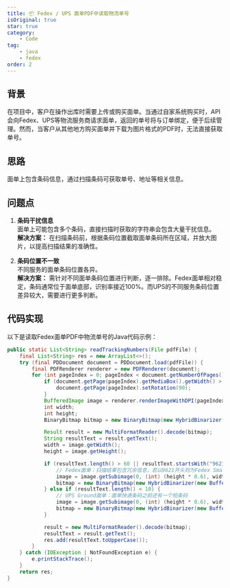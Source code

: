 ```yaml
---
title: 📦 Fedex / UPS 面单PDF中读取物流单号
isOriginal: true
star: true
category:
    - Code
tag:
    - java
    - fedex
order: 2
---
```


## 背景

在项目中，客户在操作出库时需要上传或购买面单。当通过自家系统购买时，API会向Fedex、UPS等物流服务商请求面单，返回的单号将与订单绑定，便于后续管理。然而，当客户从其他地方购买面单并下载为图片格式的PDF时，无法直接获取单号。

## 思路

面单上包含条码信息，通过扫描条码可获取单号、地址等相关信息。

## 问题点

1. **条码干扰信息**  
   面单上可能包含多个条码，直接扫描时获取的字符串会包含大量干扰信息。  
   **解决方案：** 在扫描条码前，根据条码位置截取面单条码所在区域，并放大图片，以提高扫描结果的准确性。

2. **条码位置不一致**  
   不同服务的面单条码位置各异。  
   **解决方案：** 需针对不同面单条码位置进行判断，逐一排除。Fedex面单相对稳定，条码通常位于面单底部，识别率接近100%。而UPS的不同服务条码位置差异较大，需要进行更多判断。

## 代码实现

以下是读取Fedex面单PDF中物流单号的Java代码示例：

```java
public static List<String> readTrackingNumbers(File pdfFile) {
    final List<String> res = new ArrayList<>();
    try (final PDDocument document = PDDocument.load(pdfFile)) {
        final PDFRenderer renderer = new PDFRenderer(document);
        for (int pageIndex = 0; pageIndex < document.getNumberOfPages(); pageIndex++) {
            if (document.getPage(pageIndex).getMediaBox().getWidth() > document.getPage(0).getMediaBox().getHeight()) {
                document.getPage(pageIndex).setRotation(90);
            }
            BufferedImage image = renderer.renderImageWithDPI(pageIndex, 300);
            int width;
            int height;
            BinaryBitmap bitmap = new BinaryBitmap(new HybridBinarizer(new BufferedImageLuminanceSource(image)));

            Result result = new MultiFormatReader().decode(bitmap);
            String resultText = result.getText();
            width = image.getWidth();
            height = image.getHeight();

            if (resultText.length() > 60 || resultText.startsWith("9621")) {
                // Fedex面单：扫描结果包含冗余信息，若以9621开头则为Fedex SmartPost，需扫描下面的条码
                image = image.getSubimage(0, (int) (height * 0.6), width, (int) (height * 0.4));
                bitmap = new BinaryBitmap(new HybridBinarizer(new BufferedImageLuminanceSource(image)));
            } else if (resultText.length() < 10) {
                // UPS Ground面单：面单快递条码之前还有一个短条码
                image = image.getSubimage(0, (int) (height * 0.6), width, (int) (height * 0.4));
                bitmap = new BinaryBitmap(new HybridBinarizer(new BufferedImageLuminanceSource(image)));
            }

            result = new MultiFormatReader().decode(bitmap);
            resultText = result.getText();
            res.add(resultText.toUpperCase());
        }
    } catch (IOException | NotFoundException e) {
        e.printStackTrace();
    }
    return res;
}
```